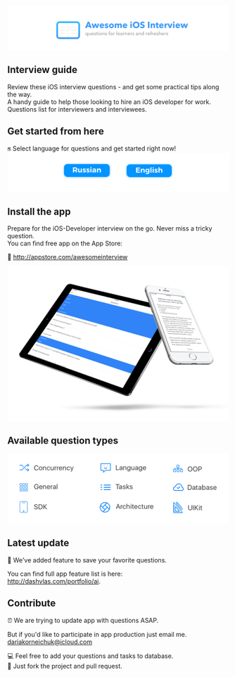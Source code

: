 
<img src="Resources/Main.png">

## Interview guide
Review these iOS interview questions - and get some practical tips along the way.  
A handy guide to help those looking to hire an iOS developer for work.
Questions list for interviewers and interviewees.  

## Get started from here
🔛 Select language for questions and get started right now!  
<a href="Resources/Russian.md"><img src="Resources/Artboard-filled-left.png" width=50%></a><a href="Resources/English.md"><img src="Resources/Artboard-filled-right.png" width=50%></a>

## Install the app  
Prepare for the iOS-Developer interview on the go. Never miss a tricky question.  
You can find free app on the App Store: 

📲 http://appstore.com/awesomeinterview  
<p align="center"><img src="Resources/Devices.jpg"></p>

## Available question types
<p align="center"><img src="Resources/Available QA types.png"></p>

## Latest update
🌟 We've added feature to save your favorite questions.  

   You can find full app feature list is here:  
   http://dashvlas.com/portfolio/ai. 

## Contribute
⏰ We are trying to update app with questions ASAP.  

   But if you'd like to participate in app production just email me.  
   dariakorneichuk@icloud.com  
   
💻 Feel free to add your questions and tasks to database.  
🚀 Just fork the project and pull request.

